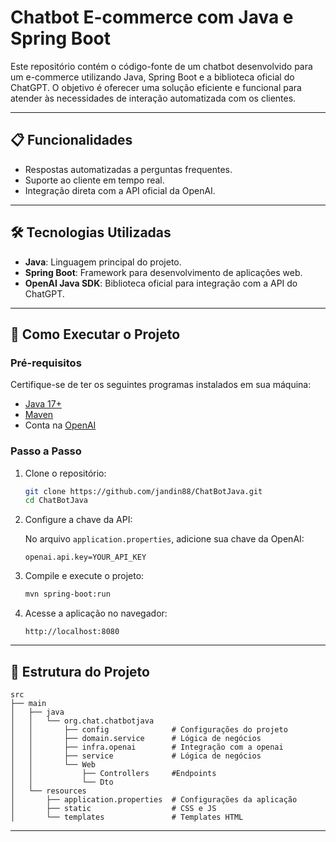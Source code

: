 # Chatbot E-commerce com Java e Spring Boot

Este repositório contém o código-fonte de um chatbot desenvolvido para um e-commerce utilizando Java, Spring Boot e a biblioteca oficial do ChatGPT. O objetivo é oferecer uma solução eficiente e funcional para atender às necessidades de interação automatizada com os clientes.

---

## 📋 Funcionalidades

- Respostas automatizadas a perguntas frequentes.
- Suporte ao cliente em tempo real.
- Integração direta com a API oficial da OpenAI.

---

## 🛠️ Tecnologias Utilizadas

- **Java**: Linguagem principal do projeto.
- **Spring Boot**: Framework para desenvolvimento de aplicações web.
- **OpenAI Java SDK**: Biblioteca oficial para integração com a API do ChatGPT.

---

## 🚀 Como Executar o Projeto

### Pré-requisitos

Certifique-se de ter os seguintes programas instalados em sua máquina:

- [Java 17+](https://www.oracle.com/java/technologies/javase-downloads.html)
- [Maven](https://maven.apache.org/)
- Conta na [OpenAI](https://platform.openai.com/)

### Passo a Passo

1. Clone o repositório:

   ```bash
   git clone https://github.com/jandin88/ChatBotJava.git
   cd ChatBotJava
   ```

2. Configure a chave da API:

   No arquivo `application.properties`, adicione sua chave da OpenAI:

   ```properties
   openai.api.key=YOUR_API_KEY
   ```

3. Compile e execute o projeto:

   ```bash
   mvn spring-boot:run
   ```

4. Acesse a aplicação no navegador:

   ```
   http://localhost:8080
   ```

---

## 📂 Estrutura do Projeto

```plaintext
src
├── main
│   ├── java
│   │   └── org.chat.chatbotjava
│   │       ├── config              # Configurações do projeto
│   │       ├── domain.service      # Lógica de negócios
│   │       ├── infra.openai        # Integração com a openai
│   │       ├── service             # Lógica de negócios
│   │       └── Web
│   │           ├── Controllers     #Endpoints
│   │           └── Dto                 
│   └── resources
│       ├── application.properties  # Configurações da aplicação
│       ├── static                  # CSS e JS
│       └── templates               # Templates HTML 
```

---



